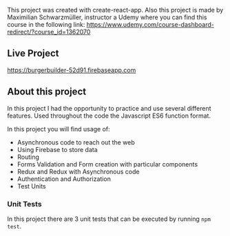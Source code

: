 This project was created with create-react-app. Also this project is made by Maximilian Schwarzmüller, instructor a Udemy where you can find this course in the following link: https://www.udemy.com/course-dashboard-redirect/?course_id=1362070

## Live Project

https://burgerbuilder-52d91.firebaseapp.com

## About this project

In this project I had the opportunity to practice and use several different features. Used throughout the code the Javascript ES6 function format.

In this project you will find usage of:

* Asynchronous code to reach out the web
* Using Firebase to store data
* Routing
* Forms Validation and Form creation with particular components
* Redux and Redux with Asynchronous code
* Authentication and Authorization
* Test Units

### Unit Tests

In this project there are 3 unit tests that can be executed by running `npm test`. 
